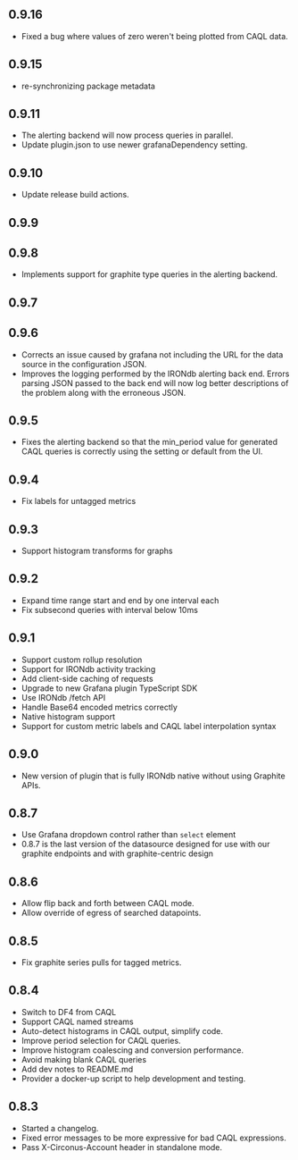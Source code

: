 
## 0.9.16

 * Fixed a bug where values of zero weren't being plotted from CAQL data.

## 0.9.15

 * re-synchronizing package metadata

## 0.9.11

 * The alerting backend will now process queries in parallel.
 * Update plugin.json to use newer grafanaDependency setting.

## 0.9.10

 * Update release build actions.

## 0.9.9

## 0.9.8

 * Implements support for graphite type queries in the alerting backend.

## 0.9.7

## 0.9.6

 * Corrects an issue caused by grafana not including the URL for the data source
 in the configuration JSON.
 * Improves the logging performed by the IRONdb alerting back end. Errors
 parsing JSON passed to the back end will now log better descriptions of the
 problem along with the erroneous JSON.

## 0.9.5

 * Fixes the alerting backend so that the min_period value for generated CAQL
 queries is correctly using the setting or default from the UI.

## 0.9.4

 * Fix labels for untagged metrics

## 0.9.3

 * Support histogram transforms for graphs

## 0.9.2

 * Expand time range start and end by one interval each
 * Fix subsecond queries with interval below 10ms

## 0.9.1

 * Support custom rollup resolution
 * Support for IRONdb activity tracking
 * Add client-side caching of requests
 * Upgrade to new Grafana plugin TypeScript SDK
 * Use IRONdb /fetch API
 * Handle Base64 encoded metrics correctly
 * Native histogram support
 * Support for custom metric labels and CAQL label interpolation syntax

## 0.9.0

 * New version of plugin that is fully IRONdb native without using Graphite APIs.

## 0.8.7

 * Use Grafana dropdown control rather than `select` element
 * 0.8.7 is the last version of the datasource designed for use with our graphite endpoints and with graphite-centric design

## 0.8.6

 * Allow flip back and forth between CAQL mode.
 * Allow override of egress of searched datapoints.

## 0.8.5

 * Fix graphite series pulls for tagged metrics.

## 0.8.4

 * Switch to DF4 from CAQL
 * Support CAQL named streams
 * Auto-detect histograms in CAQL output, simplify code.
 * Improve period selection for CAQL queries.
 * Improve histogram coalescing and conversion performance.
 * Avoid making blank CAQL queries
 * Add dev notes to README.md
 * Provider a docker-up script to help development and testing.

## 0.8.3

 * Started a changelog.
 * Fixed error messages to be more expressive for bad CAQL expressions.
 * Pass X-Circonus-Account header in standalone mode.
